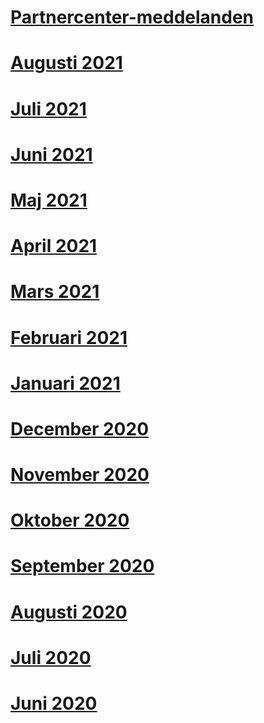 # [Partnercenter-meddelanden](index.md)
# [Augusti 2021](2021-august.md)
# [Juli 2021](2021-july.md)
# [Juni 2021](2021-june.md)
# [Maj 2021](2021-may.md)
# [April 2021](2021-april.md)
# [Mars 2021](2021-march.md)
# [Februari 2021](2021-february.md)
# [Januari 2021](2021-january.md)
# [December 2020](2020-december.md)
# [November 2020](2020-november.md)
# [Oktober 2020](2020-october.md)
# [September 2020](2020-september.md)
# [Augusti 2020](2020-august.md)
# [Juli 2020](2020-july.md)
# [Juni 2020](2020-june.md)
